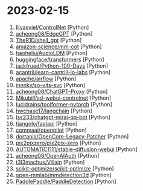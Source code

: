 # 2023-02-15

1. [lllyasviel/ControlNet](https://github.com/lllyasviel/ControlNet "Let us control diffusion models") [Python]
2. [acheong08/EdgeGPT](https://github.com/acheong08/EdgeGPT "Reverse engineered API of Microsoft's Bing Chat") [Python]
3. [TheR1D/shell_gpt](https://github.com/TheR1D/shell_gpt "A command-line interface (CLI) productivity tool powered by OpenAI's GPT-3 text-davinci-003 model, will help you accomplish your tasks faster and more efficiently.") [Python]
4. [amazon-science/mm-cot](https://github.com/amazon-science/mm-cot "Official implementation for Multimodal Chain-of-Thought Reasoning in Language Models (stay tuned and more will be updated)") [Python]
5. [haoheliu/AudioLDM](https://github.com/haoheliu/AudioLDM "AudioLDM: Generate speech, sound effects, music and beyond, with text.") [Python]
6. [huggingface/transformers](https://github.com/huggingface/transformers "🤗 Transformers: State-of-the-art Machine Learning for Pytorch, TensorFlow, and JAX.") [Python]
7. [jackfrued/Python-100-Days](https://github.com/jackfrued/Python-100-Days "Python - 100天从新手到大师") [Python]
8. [acantril/learn-cantrill-io-labs](https://github.com/acantril/learn-cantrill-io-labs "Standard and Advanced Demos for learn.cantrill.io courses") [Python]
9. [apache/airflow](https://github.com/apache/airflow "Apache Airflow - A platform to programmatically author, schedule, and monitor workflows") [Python]
10. [innnky/so-vits-svc](https://github.com/innnky/so-vits-svc "基于vits与softvc的歌声音色转换模型") [Python]
11. [acheong08/ChatGPT-Proxy](https://github.com/acheong08/ChatGPT-Proxy "Forward requests and inject cloudflare cookies") [Python]
12. [Mikubill/sd-webui-controlnet](https://github.com/Mikubill/sd-webui-controlnet "WebUI extension for ControlNet") [Python]
13. [lucidrains/toolformer-pytorch](https://github.com/lucidrains/toolformer-pytorch "Implementation of Toolformer, Language Models That Can Use Tools, by MetaAI") [Python]
14. [hwchase17/langchain](https://github.com/hwchase17/langchain "⚡ Building applications with LLMs through composability ⚡") [Python]
15. [lss233/chatgpt-mirai-qq-bot](https://github.com/lss233/chatgpt-mirai-qq-bot "🚀 一键部署！真正的 ChatGPT QQ 聊天机器人！支持 ChatGPT Plus，对话上下文，文字转图片发送，代理加速 (部分代码由 ChatGPT 生成）") [Python]
16. [tiangolo/fastapi](https://github.com/tiangolo/fastapi "FastAPI framework, high performance, easy to learn, fast to code, ready for production") [Python]
17. [commaai/openpilot](https://github.com/commaai/openpilot "openpilot is an open source driver assistance system. openpilot performs the functions of Automated Lane Centering and Adaptive Cruise Control for over 200 supported car makes and models.") [Python]
18. [dortania/OpenCore-Legacy-Patcher](https://github.com/dortania/OpenCore-Legacy-Patcher "Experience macOS just like before") [Python]
19. [pix2pixzero/pix2pix-zero](https://github.com/pix2pixzero/pix2pix-zero "Zero-shot Image-to-Image Translation") [Python]
20. [AUTOMATIC1111/stable-diffusion-webui](https://github.com/AUTOMATIC1111/stable-diffusion-webui "Stable Diffusion web UI") [Python]
21. [acheong08/OpenAIAuth](https://github.com/acheong08/OpenAIAuth "OpenAI Authentication Library for ChatGPT") [Python]
22. [t3l3machus/Villain](https://github.com/t3l3machus/Villain "Villain is a Windows & Linux backdoor generator and multi-session handler that allows users to connect with sibling servers (other machines running Villain) and share their backdoor sessions, handy for working as a team.") [Python]
23. [scikit-optimize/scikit-optimize](https://github.com/scikit-optimize/scikit-optimize "Sequential model-based optimization with a `scipy.optimize` interface") [Python]
24. [open-mmlab/mmdetection3d](https://github.com/open-mmlab/mmdetection3d "OpenMMLab's next-generation platform for general 3D object detection.") [Python]
25. [PaddlePaddle/PaddleDetection](https://github.com/PaddlePaddle/PaddleDetection "Object Detection toolkit based on PaddlePaddle. It supports object detection, instance segmentation, multiple object tracking and real-time multi-person keypoint detection.") [Python]
